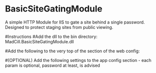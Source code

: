 # BasicSiteGatingModule
A simple HTTP Module for IIS to gate a site behind a single password. Designed to protect staging sites from public viewing.

#Instructions
#Add the dll to the bin directory:
MadCill.BasicSiteGatingModule.dll

#Add the following to the very top of the <webServer><modules> section of the web config: 
<add type="MadCill.BasicSiteGatingModule.SimpleGatingModule, JamesBarrow.BasicSiteGatingModule" name="SimpleSecurityControl" />

#(OPTIONAL) Add the following settings to the app config section - each param is optional, password at least, is advised

<!--Simple Gating Section-->
<add key="SimpleSecurity.Password" value="!password" />
<add key="SimpleSecurity.CookieName" value="SimpleGating" />
<add key="SimpleSecurity.SessionLifetime" value="0" />
<!--Add in ip addresses, no ports, separate them by a semi-colon ';'-->
<add key="SimpleSecurity.IPWhitelist" value="0" />

<!--Types are "Hashed" or "SimpleEncryption" note "SimpleEncryption" requires an encryption key and iv-->
<add key="SimpleSecurity.SecurityType" value="Hashed" />
<!--If using SimpleEncryption provide an 8 character key-->
<add key="SimpleSecurity.EncryptionKey" value="12345678" />
<!--If using SimpleEncryption provide an 8 character iv-->
<add key="SimpleSecurity.EncryptionIV" value="abcdefgh" />
<!--END Simple Gating Section-->
